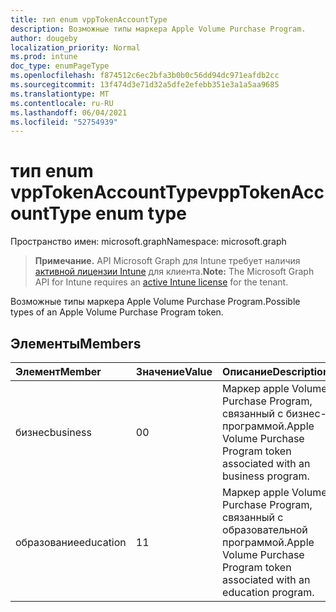 ```yaml
---
title: тип enum vppTokenAccountType
description: Возможные типы маркера Apple Volume Purchase Program.
author: dougeby
localization_priority: Normal
ms.prod: intune
doc_type: enumPageType
ms.openlocfilehash: f874512c6ec2bfa3b0b0c56dd94dc971eafdb2cc
ms.sourcegitcommit: 13f474d3e71d32a5dfe2efebb351e3a1a5aa9685
ms.translationtype: MT
ms.contentlocale: ru-RU
ms.lasthandoff: 06/04/2021
ms.locfileid: "52754939"
---
```

# <a name="vpptokenaccounttype-enum-type"></a><span data-ttu-id="cbaf1-103">тип enum vppTokenAccountType</span><span class="sxs-lookup"><span data-stu-id="cbaf1-103">vppTokenAccountType enum type</span></span>

<span data-ttu-id="cbaf1-104">Пространство имен: microsoft.graph</span><span class="sxs-lookup"><span data-stu-id="cbaf1-104">Namespace: microsoft.graph</span></span>

> <span data-ttu-id="cbaf1-105">**Примечание.** API Microsoft Graph для Intune требует наличия [активной лицензии Intune](https://go.microsoft.com/fwlink/?linkid=839381) для клиента.</span><span class="sxs-lookup"><span data-stu-id="cbaf1-105">**Note:** The Microsoft Graph API for Intune requires an [active Intune license](https://go.microsoft.com/fwlink/?linkid=839381) for the tenant.</span></span>

<span data-ttu-id="cbaf1-106">Возможные типы маркера Apple Volume Purchase Program.</span><span class="sxs-lookup"><span data-stu-id="cbaf1-106">Possible types of an Apple Volume Purchase Program token.</span></span>

## <a name="members"></a><span data-ttu-id="cbaf1-107">Элементы</span><span class="sxs-lookup"><span data-stu-id="cbaf1-107">Members</span></span>
|<span data-ttu-id="cbaf1-108">Элемент</span><span class="sxs-lookup"><span data-stu-id="cbaf1-108">Member</span></span>|<span data-ttu-id="cbaf1-109">Значение</span><span class="sxs-lookup"><span data-stu-id="cbaf1-109">Value</span></span>|<span data-ttu-id="cbaf1-110">Описание</span><span class="sxs-lookup"><span data-stu-id="cbaf1-110">Description</span></span>|
|:---|:---|:---|
|<span data-ttu-id="cbaf1-111">бизнес</span><span class="sxs-lookup"><span data-stu-id="cbaf1-111">business</span></span>|<span data-ttu-id="cbaf1-112">0</span><span class="sxs-lookup"><span data-stu-id="cbaf1-112">0</span></span>|<span data-ttu-id="cbaf1-113">Маркер apple Volume Purchase Program, связанный с бизнес-программой.</span><span class="sxs-lookup"><span data-stu-id="cbaf1-113">Apple Volume Purchase Program token associated with an business program.</span></span>|
|<span data-ttu-id="cbaf1-114">образование</span><span class="sxs-lookup"><span data-stu-id="cbaf1-114">education</span></span>|<span data-ttu-id="cbaf1-115">1</span><span class="sxs-lookup"><span data-stu-id="cbaf1-115">1</span></span>|<span data-ttu-id="cbaf1-116">Маркер apple Volume Purchase Program, связанный с образовательной программой.</span><span class="sxs-lookup"><span data-stu-id="cbaf1-116">Apple Volume Purchase Program token associated with an education program.</span></span>|




